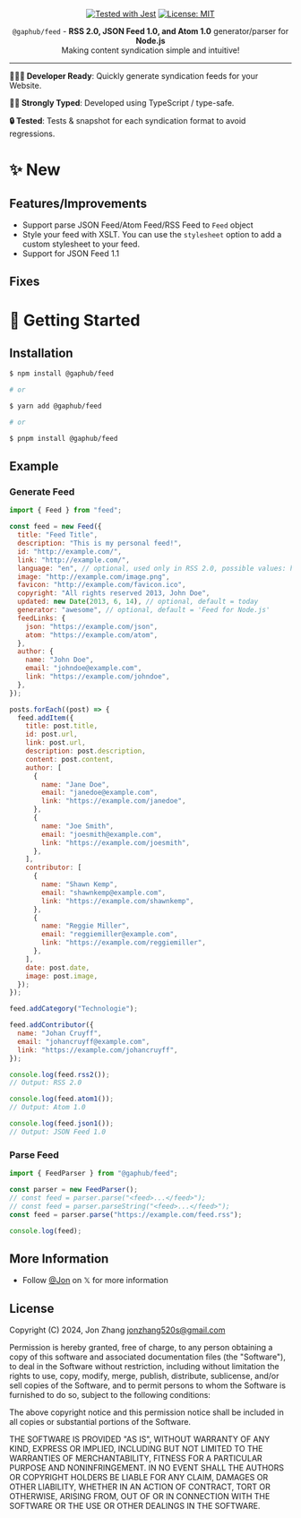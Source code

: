 <p align="center">
  <a href="https://github.com/facebook/jest"><img src="https://img.shields.io/badge/tested_with-jest-99424f.svg" alt="Tested with Jest"></a> <a href="https://opensource.org/licenses/MIT"><img src="https://img.shields.io/badge/License-MIT-yellow.svg" alt="License: MIT"></a>
</p>
<p align="center"><code>@gaphub/feed</code> - <strong>RSS 2.0, JSON Feed 1.0, and Atom 1.0</strong> generator/parser for <strong>Node.js</strong><br>
Making content syndication simple and intuitive!</p>

---

**👩🏻‍💻 Developer Ready**: Quickly generate syndication feeds for your Website.

**💪🏼 Strongly Typed**: Developed using TypeScript / type-safe.

**🔒 Tested**: Tests & snapshot for each syndication format to avoid regressions.

# ✨ New

## Features/Improvements

- Support parse JSON Feed/Atom Feed/RSS Feed to `Feed` object
- Style your feed with XSLT. You can use the `stylesheet` option to add a custom stylesheet to your feed.
- Support for JSON Feed 1.1

## Fixes

# 🔨 Getting Started

## Installation

```bash
$ npm install @gaphub/feed

# or

$ yarn add @gaphub/feed

# or

$ pnpm install @gaphub/feed
```

## Example

### Generate Feed

```js
import { Feed } from "feed";

const feed = new Feed({
  title: "Feed Title",
  description: "This is my personal feed!",
  id: "http://example.com/",
  link: "http://example.com/",
  language: "en", // optional, used only in RSS 2.0, possible values: http://www.w3.org/TR/REC-html40/struct/dirlang.html#langcodes
  image: "http://example.com/image.png",
  favicon: "http://example.com/favicon.ico",
  copyright: "All rights reserved 2013, John Doe",
  updated: new Date(2013, 6, 14), // optional, default = today
  generator: "awesome", // optional, default = 'Feed for Node.js'
  feedLinks: {
    json: "https://example.com/json",
    atom: "https://example.com/atom",
  },
  author: {
    name: "John Doe",
    email: "johndoe@example.com",
    link: "https://example.com/johndoe",
  },
});

posts.forEach((post) => {
  feed.addItem({
    title: post.title,
    id: post.url,
    link: post.url,
    description: post.description,
    content: post.content,
    author: [
      {
        name: "Jane Doe",
        email: "janedoe@example.com",
        link: "https://example.com/janedoe",
      },
      {
        name: "Joe Smith",
        email: "joesmith@example.com",
        link: "https://example.com/joesmith",
      },
    ],
    contributor: [
      {
        name: "Shawn Kemp",
        email: "shawnkemp@example.com",
        link: "https://example.com/shawnkemp",
      },
      {
        name: "Reggie Miller",
        email: "reggiemiller@example.com",
        link: "https://example.com/reggiemiller",
      },
    ],
    date: post.date,
    image: post.image,
  });
});

feed.addCategory("Technologie");

feed.addContributor({
  name: "Johan Cruyff",
  email: "johancruyff@example.com",
  link: "https://example.com/johancruyff",
});

console.log(feed.rss2());
// Output: RSS 2.0

console.log(feed.atom1());
// Output: Atom 1.0

console.log(feed.json1());
// Output: JSON Feed 1.0
```

### Parse Feed

```js
import { FeedParser } from "@gaphub/feed";

const parser = new FeedParser();
// const feed = parser.parse("<feed>...</feed>");
// const feed = parser.parseString("<feed>...</feed>");
const feed = parser.parse("https://example.com/feed.rss");

console.log(feed);
```

## More Information

- Follow [@Jon](https://x.com/laozhang_z) on 𝕏 for more information

## License

Copyright (C) 2024, Jon Zhang <jonzhang520s@gmail.com>

Permission is hereby granted, free of charge, to any person obtaining a copy of this software and associated documentation files (the "Software"), to deal in the Software without restriction, including without limitation the rights to use, copy, modify, merge, publish, distribute, sublicense, and/or sell copies of the Software, and to permit persons to whom the Software is furnished to do so, subject to the following conditions:

The above copyright notice and this permission notice shall be included in all copies or substantial portions of the Software.

THE SOFTWARE IS PROVIDED "AS IS", WITHOUT WARRANTY OF ANY KIND, EXPRESS OR IMPLIED, INCLUDING BUT NOT LIMITED TO THE WARRANTIES OF MERCHANTABILITY, FITNESS FOR A PARTICULAR PURPOSE AND NONINFRINGEMENT. IN NO EVENT SHALL THE AUTHORS OR COPYRIGHT HOLDERS BE LIABLE FOR ANY CLAIM, DAMAGES OR OTHER LIABILITY, WHETHER IN AN ACTION OF CONTRACT, TORT OR OTHERWISE, ARISING FROM, OUT OF OR IN CONNECTION WITH THE SOFTWARE OR THE USE OR OTHER DEALINGS IN THE SOFTWARE.
